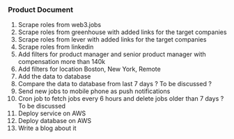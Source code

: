 

### Product Document 


1. Scrape roles from web3.jobs
2. Scrape roles from greenhouse with added links for the target companies
3. Scrape roles from lever with added links for the target companies
4. Scrape roles from linkedin
5. Add filters for product manager and senior product manager with compensation more than 140k 
6. Add filters for location Boston, New York, Remote
7. Add the data to database
8. Compare the data to database from last 7 days ? To be discussed ?
9. Send new jobs to mobile phone as push notifications
10. Cron job to fetch jobs every 6 hours and delete jobs older than 7 days ? To be discussed
11. Deploy service on AWS
12. Deploy database on AWS 
13. Write a blog about it